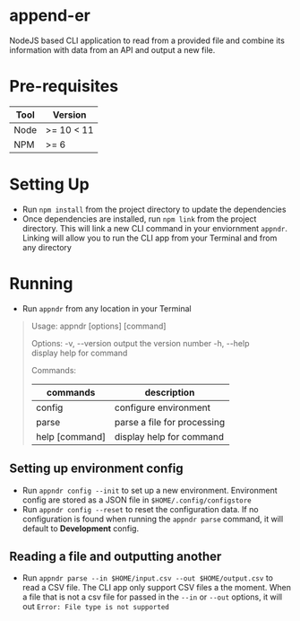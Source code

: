 # append-er

NodeJS based CLI application to read from a provided file and combine its information with data from an API and output a new file.


# Pre-requisites

|Tool| Version  |
|--|--|
| Node | >= 10 < 11|
| NPM | >= 6 |


# Setting Up
- Run `npm install` from the project directory to update the dependencies
- Once dependencies are installed, run `npm link` from the project directory. This will link a new CLI command in your enviornment `appndr`.  Linking will allow you to run the CLI app from your Terminal and from any directory

# Running
- Run `appndr` from any location in your Terminal

> Usage: appndr [options] [command]
>
> Options:   -v, --version   output the version number   -h, --help     
> display help for command
>
> Commands:
>
>| commands | description |
>|--|--|
>| config | configure environment |
>| parse | parse a file for processing |
>| help [command] | display help for command |

## Setting up environment config
- Run `appndr config --init` to set up a new environment. Environment config are stored as a JSON file in `$HOME/.config/configstore`
- Run `appndr config --reset` to reset the configuration data. If no configuration is found when running the `appndr parse` command, it will default to **Development** config.

## Reading a file and outputting another
- Run `appndr parse --in $HOME/input.csv --out $HOME/output.csv` to read a CSV file. The CLI app only support CSV files a the moment. When a file that is not a csv file for passed in the `--in` or `--out` options, it will out `Error: File type is not supported`

